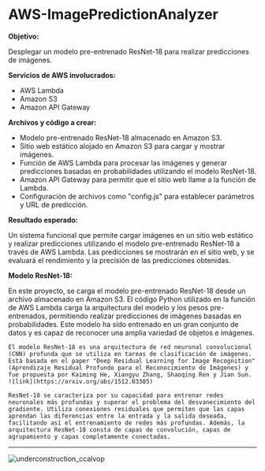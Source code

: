 # AWS-ImagePredictionAnalyzer

**Objetivo:**

Desplegar un modelo pre-entrenado ResNet-18 para realizar predicciones de imágenes.

**Servicios de AWS involucrados:**

  - AWS Lambda
  - Amazon S3
  - Amazon API Gateway

**Archivos y código a crear:**

  - Modelo pre-entrenado ResNet-18 almacenado en Amazon S3.
  - Sitio web estático alojado en Amazon S3 para cargar y mostrar imágenes.
  - Función de AWS Lambda para procesar las imágenes y generar predicciones basadas en probabilidades utilizando el modelo ResNet-18.
  - Amazon API Gateway para permitir que el sitio web llame a la función de Lambda.
  - Configuración de archivos como "config.js" para establecer parámetros y URL de predicción.

**Resultado esperado:**

Un sistema funcional que permite cargar imágenes en un sitio web estático y realizar predicciones utilizando el modelo pre-entrenado ResNet-18 a través de AWS Lambda. Las predicciones se mostrarán en el sitio web, y se evaluará el rendimiento y la precisión de las predicciones obtenidas.


**Modelo ResNet-18:**

En este proyecto, se carga el modelo pre-entrenado ResNet-18 desde un archivo almacenado en Amazon S3. El código Python utilizado en la función de AWS Lambda carga la arquitectura del modelo y los pesos pre-entrenados, permitiendo realizar predicciones de imágenes basadas en probabilidades. Este modelo ha sido entrenado en un gran conjunto de datos y es capaz de reconocer una amplia variedad de objetos e imágenes.

```
El modelo ResNet-18 es una arquitectura de red neuronal convolucional (CNN) profunda que se utiliza en tareas de clasificación de imágenes. Está basada en el paper "Deep Residual Learning for Image Recognition" (Aprendizaje Residual Profundo para el Reconocimiento de Imágenes) y fue propuesta por Kaiming He, Xiangyu Zhang, Shaoqing Ren y Jian Sun. ![link](https://arxiv.org/abs/1512.03385)

ResNet-18 se caracteriza por su capacidad para entrenar redes neuronales más profundas y superar el problema del desvanecimiento del gradiente. Utiliza conexiones residuales que permiten que las capas aprendan las diferencias entre la entrada y la salida deseada, facilitando así el entrenamiento de redes más profundas. Además, la arquitectura ResNet-18 consta de capas de convolución, capas de agrupamiento y capas completamente conectadas.
```

***

![underconstruction_ccalvop](https://user-images.githubusercontent.com/126183973/234038103-2ab74b58-e1ed-48b3-b45d-74de0e3f18cf.jpg)
